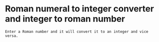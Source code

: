 # Roman numeral to integer converter and integer to roman number

```
Enter a Roman number and it will convert it to an integer and vice versa.
```
